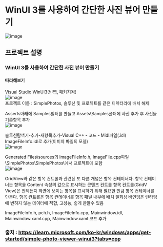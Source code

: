 #  WinUI 3를 사용하여 간단한 사진 뷰어 만들기
  
![image](https://github.com/gryrryfh/SimplePhotos/assets/50912987/9c46ce1a-574f-43a7-ae28-39e96cf377e8)  
  
## 프로젝트 설명  

### WinUI 3를 사용하여 간단한 사진 뷰어 만들기  
  
#### 따라해보기
Visual Studio WinUI3(빈앱, 패키지됨)  
![image](https://github.com/gryrryfh/SimplePhotos/assets/50912987/9814767a-bfe7-456c-9387-b848c6486895)  
프로젝트 이름 : SimplePhotos, 솔루션 및 프로젝트를 같은 디렉터리에 배치 해제  

Asserts아래에 Samples필터를 만들고 Assets\Samples폴더에 사진 추가 후 사진들 기존항목 추가  
![image](https://github.com/gryrryfh/SimplePhotos/assets/50912987/c688809e-fb1b-4e00-842e-a01c618b3cb6)  

솔루션탐색기-추가-새항목추가-Visual C++ - 코드 - Midl파일(.idl) ImageFileInfo.idl로 추가(이미지 파일의 모델)  
![image](https://github.com/gryrryfh/SimplePhotos/assets/50912987/5bb8a470-14c0-47be-92d1-aa72194a680d)  

Generated Files\sources의 ImageFileInfo.h, ImageFile.cpp파일 \SimplePhotos\SimplePhotos\에서 프로젝트에 포함  
![image](https://github.com/gryrryfh/SimplePhotos/assets/50912987/9c518b1b-252a-420c-bed6-a840cda985c4)  

GridView와 같은 항목 컨트롤과 관련된 또 다른 개념은 항목 컨테이너다.
항목 컨테이너는 항목을 Content 속성의 값으로 표시하는 콘텐츠 컨트롤
항목 컨트롤(GridV View)은 언제든지 화면에 보이는 항목을 표시하기 위해 필요한 만큼 항목 컨테이너를 만든다.
항목 컨트롤은 항목 컨테이너를 항목 패널 내부에 배치
일회성 바인딩은 런타임에 변하지 않는 데이터에 적합, 고성능, 쉽게 만들수 있음

ImageFileInfo.h, pch.h, ImageFileInfo.cpp, Mainwindow.idl, Mainwindow.xaml.cpp, Mainwindow.xaml 코드 추가  



### 출처 : https://learn.microsoft.com/ko-kr/windows/apps/get-started/simple-photo-viewer-winui3?tabs=cpp


